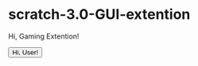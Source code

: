# scratch-3.0-GUI-extention
<p id="Top">Hi, Gaming Extention!</p>
<button type="button"
  onclick="document.getelementbyid("Top").innerHTML="Hi, User!"">
  Hi, User!</button>
